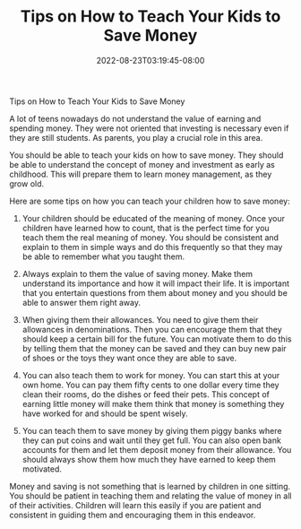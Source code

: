 ﻿---
title: "Tips on How to Teach Your Kids to Save Money"
date: 2022-08-23T03:19:45-08:00
description: "Family Budget Tips for Web Success"
featured_image: "/images/Family Budget.jpg"
tags: ["Family Budget"]
---

Tips on How to Teach Your Kids to Save Money

A lot of teens nowadays do not understand the value of earning and spending money. They were not oriented that investing is necessary even if they are still students. As parents, you play a crucial role in this area. 

You should be able to teach your kids on how to save money. They should be able to understand the concept of money and investment as early as childhood. This will prepare them to learn money management, as they grow old. 

Here are some tips on how you can teach your children how to save money:

1. Your children should be educated of the meaning of money. Once your children have learned how to count, that is the perfect time for you teach them the real meaning of money. You should be consistent and explain to them in simple ways and do this frequently so that they may be able to remember what you taught them.

2. Always explain to them the value of saving money. Make them understand its importance and how it will impact their life. It is important that you entertain questions from them about money and you should be able to answer them right away.

3. When giving them their allowances. You need to give them their allowances in denominations. Then you can encourage them that they should keep a certain bill for the future. You can motivate them to do this by telling them that the money can be saved and they can buy new pair of shoes or the toys they want once they are able to save.

4. You can also teach them to work for money. You can start this at your own home. You can pay them fifty cents to one dollar every time they clean their rooms, do the dishes or feed their pets. This concept of earning little money will make them think that money is something they have worked for and should be spent wisely.

5. You can teach them to save money by giving them piggy banks where they can put coins and wait until they get full. You can also open bank accounts for them and let them deposit money from their allowance. You should always show them how much they have earned to keep them motivated.

Money and saving is not something that is learned by children in one sitting. You should be patient in teaching them and relating the value of money in all of their activities. Children will learn this easily if you are patient and consistent in guiding them and encouraging them in this endeavor.


